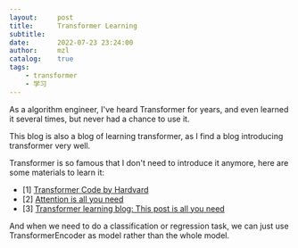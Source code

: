 ```yaml
---
layout:     post
title:      Transformer Learning
subtitle:
date:       2022-07-23 23:24:00
author:     mzl
catalog:    true
tags:
    - transformer
    - 学习
---
```


As a algorithm engineer, I've heard Transformer for years, and even learned it several times, but never had a chance to use it.

This blog is also a blog of learning transformer, as I find a blog introducing transformer very well.

Transformer is so famous that I don't need to introduce it anymore, here are some materials to learn it:

- [1] [Transformer Code by Hardvard](https://nlp-seas-harvard-edu.translate.goog/2018/04/03/attention.html?_x_tr_sch=http&_x_tr_sl=auto&_x_tr_tl=zh-CN&_x_tr_hl=zh-CN&_x_tr_pto=op)
- [2] [Attention is all you need](https://proceedings.neurips.cc/paper/2017/file/3f5ee243547dee91fbd053c1c4a845aa-Paper.pdf)
- [3] [Transformer learning blog: This post is all you need](https://zhuanlan.zhihu.com/p/420820453?utm_source=wechat_session&utm_medium=social&utm_oi=43416306057216)

And when we need to do a classification or regression task, we can just use TransformerEncoder as model rather than the whole model.